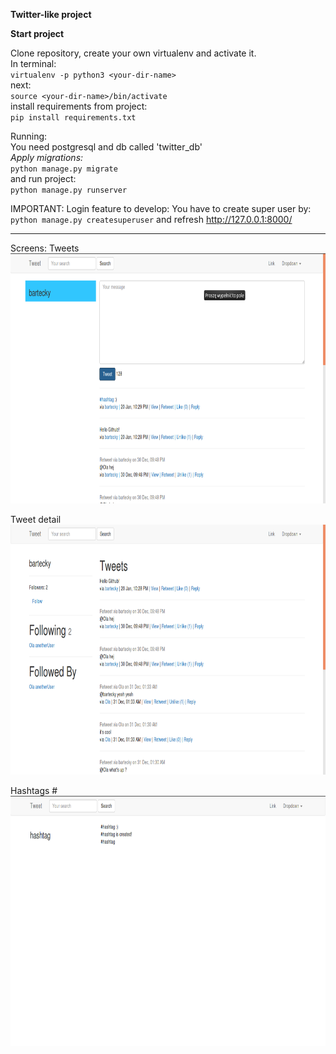 **Twitter-like project**

**Start project**


Clone repository, create your own virtualenv and activate it.<br>
In terminal:<br>
`virtualenv -p python3 <your-dir-name>`<br>
next:<br>
`source <your-dir-name>/bin/activate`<br>
install requirements from project:<br>
`pip install requirements.txt`



Running:<br>
You need postgresql and db called 'twitter_db'<br>
_Apply migrations:_<br>
`python manage.py migrate`<br>
and run project:<br>
`python manage.py runserver`

IMPORTANT: 
Login feature to develop:
You have to create super user by:
`python manage.py createsuperuser` and refresh http://127.0.0.1:8000/
<hr>

Screens:
Tweets<br>
<img src="images/tweets.png" height=400>

Tweet detail<br>
<img src="images/tweet_detail.png" height=400>

Hashtags #<br>
<img src="images/hashtags.png" height=400>


